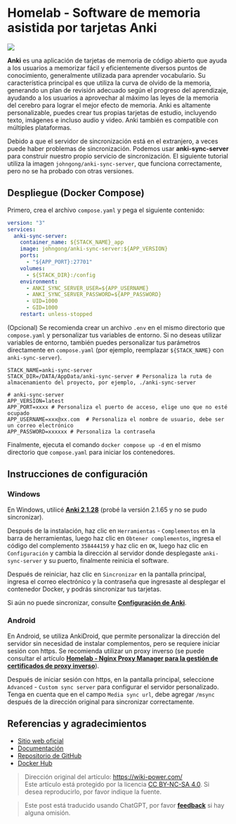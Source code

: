 # Homelab - Software de memoria asistida por tarjetas Anki

![](https://img.wiki-power.com/d/wiki-media/img/202306191745527.png)

**Anki** es una aplicación de tarjetas de memoria de código abierto que ayuda a los usuarios a memorizar fácil y eficientemente diversos puntos de conocimiento, generalmente utilizada para aprender vocabulario. Su característica principal es que utiliza la curva de olvido de la memoria, generando un plan de revisión adecuado según el progreso del aprendizaje, ayudando a los usuarios a aprovechar al máximo las leyes de la memoria del cerebro para lograr el mejor efecto de memoria. Anki es altamente personalizable, puedes crear tus propias tarjetas de estudio, incluyendo texto, imágenes e incluso audio y video. Anki también es compatible con múltiples plataformas.

Debido a que el servidor de sincronización está en el extranjero, a veces puede haber problemas de sincronización. Podemos usar **anki-sync-server** para construir nuestro propio servicio de sincronización. El siguiente tutorial utiliza la imagen `johngong/anki-sync-server`, que funciona correctamente, pero no se ha probado con otras versiones.

## Despliegue (Docker Compose)

Primero, crea el archivo `compose.yaml` y pega el siguiente contenido:

```yaml title="compose.yaml"
version: "3"
services:
  anki-sync-server:
    container_name: ${STACK_NAME}_app
    image: johngong/anki-sync-server:${APP_VERSION}
    ports:
      - "${APP_PORT}:27701"
    volumes:
      - ${STACK_DIR}:/config
    environment:
      - ANKI_SYNC_SERVER_USER=${APP_USERNAME}
      - ANKI_SYNC_SERVER_PASSWORD=${APP_PASSWORD}
      - UID=1000
      - GID=1000
    restart: unless-stopped
```

(Opcional) Se recomienda crear un archivo `.env` en el mismo directorio que `compose.yaml` y personalizar tus variables de entorno. Si no deseas utilizar variables de entorno, también puedes personalizar tus parámetros directamente en `compose.yaml` (por ejemplo, reemplazar `${STACK_NAME}` con `anki-sync-server`).

```dotenv title=".env"
STACK_NAME=anki-sync-server
STACK_DIR=/DATA/AppData/anki-sync-server # Personaliza la ruta de almacenamiento del proyecto, por ejemplo, ./anki-sync-server

# anki-sync-server
APP_VERSION=latest
APP_PORT=xxxx # Personaliza el puerto de acceso, elige uno que no esté ocupado
APP_USERNAME=xxx@xx.com  # Personaliza el nombre de usuario, debe ser un correo electrónico
APP_PASSWORD=xxxxxx # Personaliza la contraseña
```

Finalmente, ejecuta el comando `docker compose up -d` en el mismo directorio que `compose.yaml` para iniciar los contenedores.

## Instrucciones de configuración

### Windows

En Windows, utilicé [**Anki 2.1.28**](https://github.com/ankitects/anki/releases/download/2.1.28/anki-2.1.28-windows.exe) (probé la versión 2.1.65 y no se pudo sincronizar).

Después de la instalación, haz clic en `Herramientas` - `Complementos` en la barra de herramientas, luego haz clic en `Obtener complementos`, ingresa el código del complemento `358444159` y haz clic en `OK`, luego haz clic en `Configuración` y cambia la dirección al servidor donde desplegaste `anki-sync-server` y su puerto, finalmente reinicia el software.

Después de reiniciar, haz clic en `Sincronizar` en la pantalla principal, ingresa el correo electrónico y la contraseña que ingresaste al desplegar el contenedor Docker, y podrás sincronizar tus tarjetas.

Si aún no puede sincronizar, consulte [**Configuración de Anki**](https://github.com/ankicommunity/anki-sync-server/blob/develop/README.md#setting-up-anki).

### Android

En Android, se utiliza AnkiDroid, que permite personalizar la dirección del servidor sin necesidad de instalar complementos, pero se requiere iniciar sesión con https. Se recomienda utilizar un proxy inverso (se puede consultar el artículo [**Homelab - Nginx Proxy Manager para la gestión de certificados de proxy inverso**](https://wiki-power.com/es/Homelab-%E5%8F%8D%E4%BB%A3%E8%AF%81%E4%B9%A6%E7%AE%A1%E7%90%86%E9%9D%A2%E6%9D%BFNginxProxyManager/)).

Después de iniciar sesión con https, en la pantalla principal, seleccione `Advanced` - `Custom sync server` para configurar el servidor personalizado. Tenga en cuenta que en el campo `Media sync url`, debe agregar `/msync` después de la dirección original para sincronizar correctamente.

## Referencias y agradecimientos

- [Sitio web oficial](https://apps.ankiweb.net/)
- [Documentación](https://www.navidrome.org/docs/installation/docker/)
- [Repositorio de GitHub](https://github.com/ankicommunity/anki-sync-server)
- [Docker Hub](https://hub.docker.com/r/johngong/anki-sync-server)

> Dirección original del artículo: <https://wiki-power.com/>  
> Este artículo está protegido por la licencia [CC BY-NC-SA 4.0](https://creativecommons.org/licenses/by/4.0/deed.zh). Si desea reproducirlo, por favor indique la fuente.

> Este post está traducido usando ChatGPT, por favor [**feedback**](https://github.com/linyuxuanlin/Wiki_MkDocs/issues/new) si hay alguna omisión.
